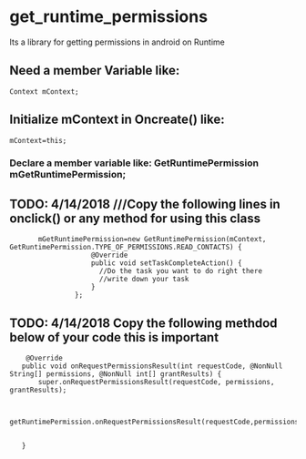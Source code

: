 # get_runtime_permissions
Its a library for getting permissions in android on Runtime

 ## Need a member Variable like:
 ```
 Context mContext;
 
 ```
 
  ## Initialize mContext in Oncreate() like: 
  
   ```
   mContext=this;
   
   ```
   

  ### Declare a member variable like: GetRuntimePermission mGetRuntimePermission;

  ## TODO: 4/14/2018    ///Copy the following lines in onclick() or any method for using this class 

```
       mGetRuntimePermission=new GetRuntimePermission(mContext, GetRuntimePermission.TYPE_OF_PERMISSIONS.READ_CONTACTS) {
                    @Override
                    public void setTaskCompleteAction() {
                      //Do the task you want to do right there
                      //write down your task
                    }
                };
 ```

 ## TODO: 4/14/2018 Copy the following methdod below of your code this is important
  ```   
      @Override
     public void onRequestPermissionsResult(int requestCode, @NonNull String[] permissions, @NonNull int[] grantResults) {
         super.onRequestPermissionsResult(requestCode, permissions, grantResults);


         getRuntimePermission.onRequestPermissionsResult(requestCode,permissions,grantResults);


     }
      
  ```
